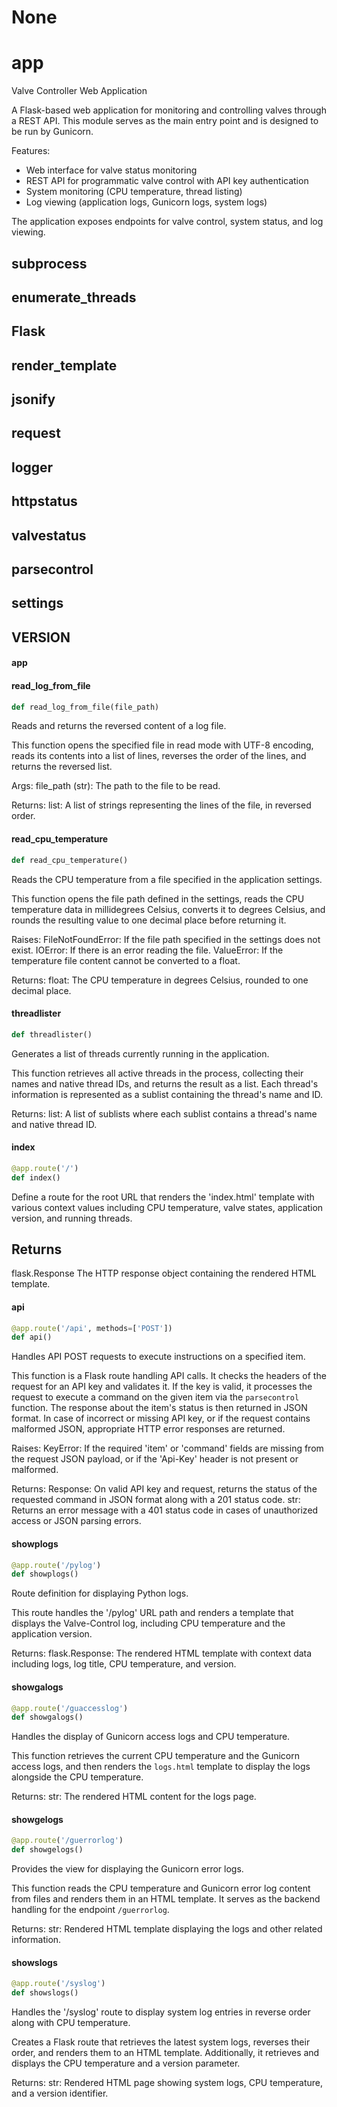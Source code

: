 # None

<a id="app"></a>

# app

Valve Controller Web Application

A Flask-based web application for monitoring and controlling valves through a REST API.
This module serves as the main entry point and is designed to be run by Gunicorn.

Features:
- Web interface for valve status monitoring
- REST API for programmatic valve control with API key authentication
- System monitoring (CPU temperature, thread listing)
- Log viewing (application logs, Gunicorn logs, system logs)

The application exposes endpoints for valve control, system status, and log viewing.

<a id="app.subprocess"></a>

## subprocess

<a id="app.enumerate_threads"></a>

## enumerate\_threads

<a id="app.Flask"></a>

## Flask

<a id="app.render_template"></a>

## render\_template

<a id="app.jsonify"></a>

## jsonify

<a id="app.request"></a>

## request

<a id="app.logger"></a>

## logger

<a id="app.httpstatus"></a>

## httpstatus

<a id="app.valvestatus"></a>

## valvestatus

<a id="app.parsecontrol"></a>

## parsecontrol

<a id="app.settings"></a>

## settings

<a id="app.VERSION"></a>

## VERSION

<a id="app.app"></a>

#### app

<a id="app.read_log_from_file"></a>

#### read\_log\_from\_file

```python
def read_log_from_file(file_path)
```

Reads and returns the reversed content of a log file.

This function opens the specified file in read mode with UTF-8 encoding, reads its
contents into a list of lines, reverses the order of the lines, and returns the
reversed list.

Args:
    file_path (str): The path to the file to be read.

Returns:
    list: A list of strings representing the lines of the file, in reversed order.

<a id="app.read_cpu_temperature"></a>

#### read\_cpu\_temperature

```python
def read_cpu_temperature()
```

Reads the CPU temperature from a file specified in the application settings.

This function opens the file path defined in the settings, reads the CPU
temperature data in millidegrees Celsius, converts it to degrees Celsius, and
rounds the resulting value to one decimal place before returning it.

Raises:
    FileNotFoundError: If the file path specified in the settings does not
        exist.
    IOError: If there is an error reading the file.
    ValueError: If the temperature file content cannot be converted to a float.

Returns:
    float: The CPU temperature in degrees Celsius, rounded to one decimal place.

<a id="app.threadlister"></a>

#### threadlister

```python
def threadlister()
```

Generates a list of threads currently running in the application.

This function retrieves all active threads in the process, collecting their
names and native thread IDs, and returns the result as a list. Each thread's
information is represented as a sublist containing the thread's name and ID.

Returns:
    list: A list of sublists where each sublist contains a thread's name
        and native thread ID.

<a id="app.index"></a>

#### index

```python
@app.route('/')
def index()
```

Define a route for the root URL that renders the 'index.html' template with various
context values including CPU temperature, valve states, application version, and
running threads.

Returns
-------
flask.Response
    The HTTP response object containing the rendered HTML template.

<a id="app.api"></a>

#### api

```python
@app.route('/api', methods=['POST'])
def api()
```

Handles API POST requests to execute instructions on a specified item.

This function is a Flask route handling API calls. It checks the headers
of the request for an API key and validates it. If the key is valid, it
processes the request to execute a command on the given item via the
`parsecontrol` function. The response about the item's status is then
returned in JSON format. In case of incorrect or missing API key, or
if the request contains malformed JSON, appropriate HTTP error
responses are returned.

Raises:
    KeyError: If the required 'item' or 'command' fields are missing from
    the request JSON payload, or if the 'Api-Key' header is not
    present or malformed.

Returns:
    Response: On valid API key and request, returns the status
    of the requested command in JSON format along with a
    201 status code.
    str: Returns an error message with a 401 status code
    in cases of unauthorized access or JSON parsing errors.

<a id="app.showplogs"></a>

#### showplogs

```python
@app.route('/pylog')
def showplogs()
```

Route definition for displaying Python logs.

This route handles the '/pylog' URL path and renders a template
that displays the Valve-Control log, including CPU temperature
and the application version.

Returns:
    flask.Response: The rendered HTML template with context data
    including logs, log title, CPU temperature, and version.

<a id="app.showgalogs"></a>

#### showgalogs

```python
@app.route('/guaccesslog')
def showgalogs()
```

Handles the display of Gunicorn access logs and CPU temperature.

This function retrieves the current CPU temperature and the Gunicorn access logs,
and then renders the `logs.html` template to display the logs alongside the CPU
temperature.

Returns:
    str: The rendered HTML content for the logs page.

<a id="app.showgelogs"></a>

#### showgelogs

```python
@app.route('/guerrorlog')
def showgelogs()
```

Provides the view for displaying the Gunicorn error logs.

This function reads the CPU temperature and Gunicorn error log content from
files and renders them in an HTML template. It serves as the backend handling
for the endpoint `/guerrorlog`.

Returns:
    str: Rendered HTML template displaying the logs and other related
    information.

<a id="app.showslogs"></a>

#### showslogs

```python
@app.route('/syslog')
def showslogs()
```

Handles the '/syslog' route to display system log entries in reverse order along
with CPU temperature.

Creates a Flask route that retrieves the latest system logs, reverses their
order, and renders them to an HTML template. Additionally, it retrieves and
displays the CPU temperature and a version parameter.

Returns:
    str: Rendered HTML page showing system logs, CPU temperature, and a version
    identifier.


